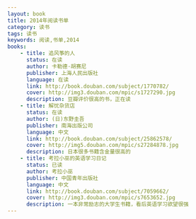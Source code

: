 ```yaml
---
layout: book
title: 2014年阅读书单
category: 读书
tags: 读书
keywords: 阅读,书单,2014
books: 
    - title: 追风筝的人
      status: 在读
      author: 卡勒德·胡赛尼 
      publisher: 上海人民出版社
      language: 在读
      link: http://book.douban.com/subject/1770782/
      cover: http://img3.douban.com/mpic/s1727290.jpg
      description: 豆瓣评价很高的书，正在读
    - title: 解忧杂货店
      status: 在读
      author: (日)东野圭吾 
      publisher: 南海出版公司
      language: 中文
      link: http://book.douban.com/subject/25862578/
      cover: http://img5.douban.com/mpic/s27284878.jpg
      description: 日本很多书籍含金量很高的
    - title: 考拉小巫的英语学习日记
      status: 已读
      author: 考拉小巫  
      publisher: 中国青年出版社
      language: 中文
      link: http://book.douban.com/subject/7059662/
      cover: http://img3.douban.com/mpic/s7653652.jpg
      description: 一本非常励志的大学生书籍，看后英语学习欲望很强
---
```

